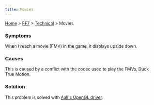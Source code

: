 ```yaml
---
title: Movies
---
```


[Home](Main%20Page.md) > [FF7](FF7.md) > [Technical](FF7/Technical.md) > Movies

### Symptoms

When I reach a movie (FMV) in the game, it displays upside down.

### Causes

This is caused by a conflict with the codec used to play the FMVs, Duck
True Motion.

### Solution

This problem is solved with [Aali's OpenGL driver][].

  [Aali's OpenGL driver]: http://forums.qhimm.com/index.php?topic=8306.0
